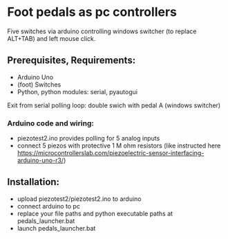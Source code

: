 Foot pedals as pc controllers
=======

Five switches via arduino controlling windows switcher (to replace ALT+TAB) and left mouse click.
 


## Prerequisites, Requirements: 
  * Arduino Uno
  * (foot) Switches
  * Python, python modules: serial, pyautogui

Exit from serial polling loop: double swich with pedal A (windows switcher)

### Arduino code and wiring: 
  * piezotest2.ino  provides polling for 5 analog inputs
  * connect 5 piezos with protective 1 M ohm resistors (like instructed here https://microcontrollerslab.com/piezoelectric-sensor-interfacing-arduino-uno-r3/)

## Installation: 
  * upload piezotest2/piezotest2.ino to arduino 
  * connect arduino to pc
  * replace your file paths and python executable paths at pedals_launcher.bat
  * launch pedals_launcher.bat
